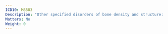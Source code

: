 ```yaml
---
ICD10: M8583
Description: "Other specified disorders of bone density and structure: Forearm"
Matters: No
Weight: 0
---
```


